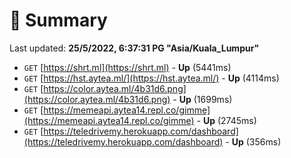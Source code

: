 # 📖 Summary
Last updated: **25/5/2022, 6:37:31 PG "Asia/Kuala_Lumpur"**

- `GET` [https://shrt.ml](https://shrt.ml) - **Up** (5441ms)
- `GET` [https://hst.aytea.ml/](https://hst.aytea.ml/) - **Up** (4114ms)
- `GET` [https://color.aytea.ml/4b31d6.png](https://color.aytea.ml/4b31d6.png) - **Up** (1699ms)
- `GET` [https://memeapi.aytea14.repl.co/gimme](https://memeapi.aytea14.repl.co/gimme) - **Up** (2745ms)
- `GET` [https://teledrivemy.herokuapp.com/dashboard](https://teledrivemy.herokuapp.com/dashboard) - **Up** (356ms)
